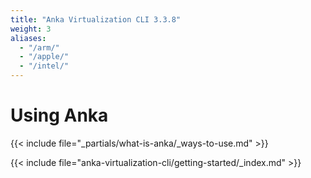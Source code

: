 ```yaml
---
title: "Anka Virtualization CLI 3.3.8"
weight: 3
aliases:
  - "/arm/"
  - "/apple/"
  - "/intel/"
---
```


# Using Anka

{{< include file="_partials/what-is-anka/_ways-to-use.md" >}}

{{< include file="anka-virtualization-cli/getting-started/_index.md" >}}
